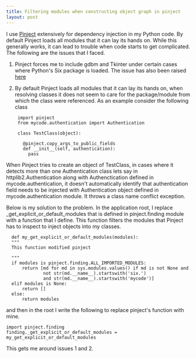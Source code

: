 ```yaml
---
title: Filtering modules when constructing object graph in pinject
layout: post
---
```


I use [Pinject](https://github.com/google/pinject) extensively for dependency injection in my Python code. 
By default Pinject loads all modules that it can lay its hands on. While this generally works, it can lead to trouble when 
code starts to get complicated. The following are the issues that I faced.

1. Pinject forces me to include gdbm and Tkinter under certain cases where Python's Six package is loaded. The issue has also
been raised [here](https://github.com/google/pinject/issues/11)

2. By default Pinject loads all modules that it can lay its hands on, when resolving classes it does not seem to care for the 
package/module from which the class were referenced. As an example consider the following class

		import pinject
		from mycode.authentication import Authentication
		
		class TestClass(object):
		
		  @pinject.copy_args_to_public_fields
		  def __init__(self, authentication):
		    pass 
				
 When Pinject tries to create an object of TestClass, in cases where it detects more than one Authentication class
 lets say in httplib2.Authentication along with Authenctication defined in mycode.authentication, it doesn't automatically 
 identify that authentication field needs to be injected with Authentication object defined in mycode.authentication module. 
 It throws a class name conflict exception.
 
Below is my solution to the problem. In the application root, I replace _get_explicit_or_default_modules that is defined in 
pinject.finding module with a function that I define. This function filters the modules that Pinject has to inspect to 
inject objects into my classes.

	  def my_get_explicit_or_default_modules(modules):
	  """
	  This function modified pinject 
	
	  """
	  if modules is pinject.finding.ALL_IMPORTED_MODULES:
	      return [md for md in sys.modules.values() if md is not None and
	              not str(md.__name__).startswith('six.')
	              and str(md.__name__).startswith('mycode')]
	  elif modules is None:
	      return []
	  else:
	      return modules
				
and then in the root I write the following to replace pinject's function with mine.

    import pinject.finding
    finding._get_explicit_or_default_modules = my_get_explicit_or_default_modules
		
This gets me around issues 1 and 2.
